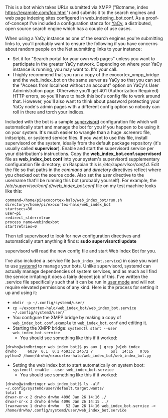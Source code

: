 This is a bot which takes URLs submitted via XMPP ("Botname, index https://example.com/foo.html") and submits it to the search engines and web page indexing sites configered in web_indexing_bot.conf.  As a proof-of-concept I've included a configuration stanza for [YaCy](http://yacy.de/), a distributed, open source search engine which has a couple of use cases.

When using a YaCy instance as one of the search engines you're submitting links to, you'll probably want to ensure the following if you have concerns about random people on the Net submitting links to your instance:

* Set it for "Search portal for your own web pages" unless you want to participate in the greater YaCy network.  Depending on where your YaCy instance is running, you may want to.  It's your call.
* I highly recommend that you run a copy of the exocortex_xmpp_bridge and the web_index_bot on the same server as YaCy so that you can set the "Access from localhost without an account" option on YaCy's User Administration page.  Otherwise you'll get 401 (Authorization Required) HTTP errors, so you'll have to hack this bot's config file to work around that.  However, you'll also want to think about password protecting your YaCy node's admin pages with a different config option so nobody can roll in there and torch your indices.

Included with the bot is a sample [supervisord](http://supervisord.org/) configuration file which will automatically start and manage the bot for you if you happen to be using it on your system.  It's much easier to wrangle than a huge .screenrc file, initscripts, or systemd service files.  If you want to use this file, install supervisord on the system, ideally from the default package repository (it's usually called **supervisor**).  Enable and start the supervisord service per your distribution's instructions.  Copy the **web_index_bot.conf.supervisord** file as **web_index_bot.conf** into your system's supervisord supplementary configuration file directory; on Raspbian this is */etc/supervisor/conf.d*.  Edit the file so that paths in the *command* and *directory* directives reflect where you checked out the source code.  Also set the *user* directive to the username that'll be running this bot (probably yourself).  For example, the */etc/supervisor/conf.d/web_index_bot.conf* file on my test machine looks like this:

```[program:webindexbot]
command=/home/pi/exocortex-halo/web_index_bot/run.sh
directory=/home/pi/exocortex-halo/web_index_bot
startsecs=30
user=pi
redirect_stderr=true
process_name=webindexbot
startretries=0
```

Then tell supervisord to look for new configuration directives and automatically start anything it finds: **sudo supervisorctl update**

supervisord will read the new config file and start Web Index Bot for you.

I've also included a .service file (`web_index_bot.service`) in case you want to use [systemd](https://www.freedesktop.org/wiki/Software/systemd/) to manage your bots.  Unlike supervisord, systemd can actually manage dependencies of system services, and as much as I find the service irritating it does a fairly decent job of this.  I've written the .service file specifically such that it can be run in [user mode](https://wiki.archlinux.org/index.php/Systemd/User) and will not require elevated permissions of any kind.  Here is the process for setting it up and using it:

* `mkdir -p ~/.config/systemd/user/`
* `cp ~/exocortex-halo/web_index_bot/web_index_bot.service ~/.config/systemd/user/`
* You configure the XMPP bridge by making a copy of `web_index_bot.conf.example` to `web_index_bot.conf` and editing it.
* Starting the XMPP bridge: `systemctl start --user web_index_bot.service`
  * You should see something like this if it worked:
```
[drwho@windbringer web_index_bot]$ ps aux | grep [w]eb_index
drwho     6039  0.1  0.1 459332 24572 ?        Ssl  14:15   0:06 python2 /home/drwho/exocortex-halo/web_index_bot/web_index_bot.py
```
* Setting the web index bot to start automatically on system boot: `systemctl enable --user web_index_bot.service`
  * You should see something like this if it worked:

```
[drwho@windbringer web_index_bot]$ ls -alF ~/.config/systemd/user/default.target.wants/
total 8
drwxr-xr-x 2 drwho drwho 4096 Jan 26 14:16 ./
drwxr-xr-x 3 drwho drwho 4096 Jan 26 14:15 ../
lrwxrwxrwx 1 drwho drwho   52 Jan 26 14:16 web_index_bot.service -> /home/drwho/.config/systemd/user/web_index_bot.service
```

